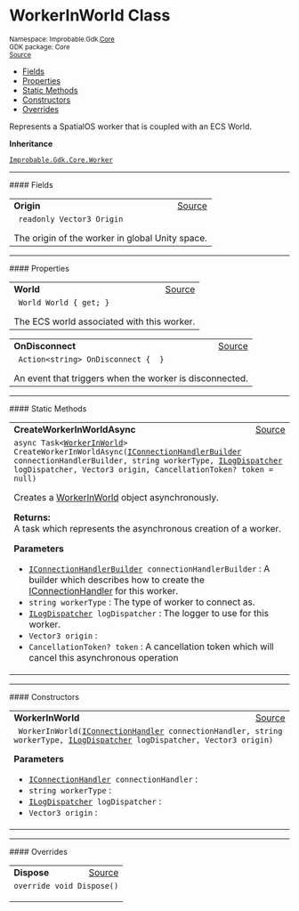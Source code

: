 
# WorkerInWorld Class
<sup>
Namespace: Improbable.Gdk.<a href="{{.Site.BaseURL}}/api/core-index">Core</a><br/>
GDK package: Core<br/>
<a href="https://www.github.com/spatialos/gdk-for-unity/blob/88a422dc255ef1d47ee9385f226ca439f31c000b/workers/unity/Packages/io.improbable.gdk.core/Worker/WorkerInWorld.cs/#L16">Source</a>
<style>
a code {
                    padding: 0em 0.25em!important;
}
code {
                    background-color: #ffffff!important;
}
</style>
</sup>
<nav id="pageToc" class="page-toc"><ul><li><a href="#fields">Fields</a>
<li><a href="#properties">Properties</a>
<li><a href="#static-methods">Static Methods</a>
<li><a href="#constructors">Constructors</a>
<li><a href="#overrides">Overrides</a>
</ul></nav>

</p>



<p>Represents a SpatialOS worker that is coupled with an ECS World. </p>



</p>

<b>Inheritance</b>

<code><a href="{{.Site.BaseURL}}/api/core/worker">Improbable.Gdk.Core.Worker</a></code>






</p>
<hr style="width:100%; border-top-color:#d8d8d8" />
#### Fields


</p>




<table width="100%">
    <tr>
        <td style="border-right:none"><a id="origin"></a><b>Origin</b></td>
        <td style="border-left:none; text-align:right"><a href="https://www.github.com/spatialos/gdk-for-unity/blob/88a422dc255ef1d47ee9385f226ca439f31c000b/workers/unity/Packages/io.improbable.gdk.core/Worker/WorkerInWorld.cs/#L21">Source</a></td>
    </tr>
    <tr>
        <td colspan="2">
<code> readonly Vector3 Origin</code></p>
The origin of the worker in global Unity space.

</td>
    </tr>
</table>





</p>
<hr style="width:100%; border-top-color:#d8d8d8" />
#### Properties


</p>




<table width="100%">
    <tr>
        <td style="border-right:none"><a id="world"></a><b>World</b></td>
        <td style="border-left:none; text-align:right"><a href="https://www.github.com/spatialos/gdk-for-unity/blob/88a422dc255ef1d47ee9385f226ca439f31c000b/workers/unity/Packages/io.improbable.gdk.core/Worker/WorkerInWorld.cs/#L26">Source</a></td>
    </tr>
    <tr>
        <td colspan="2">
<code> World World { get; }</code></p>
The ECS world associated with this worker.


</td>
    </tr>
</table>


<table width="100%">
    <tr>
        <td style="border-right:none"><a id="ondisconnect"></a><b>OnDisconnect</b></td>
        <td style="border-left:none; text-align:right"><a href="https://www.github.com/spatialos/gdk-for-unity/blob/88a422dc255ef1d47ee9385f226ca439f31c000b/workers/unity/Packages/io.improbable.gdk.core/Worker/WorkerInWorld.cs/#L31">Source</a></td>
    </tr>
    <tr>
        <td colspan="2">
<code> Action&lt;string&gt; OnDisconnect {  }</code></p>
An event that triggers when the worker is disconnected.


</td>
    </tr>
</table>




</p>
<hr style="width:100%; border-top-color:#d8d8d8" />
#### Static Methods


</p>




<table width="100%">
    <tr>
        <td style="border-right:none"><a id="createworkerinworldasync-iconnectionhandlerbuilder-string-ilogdispatcher-vector3-cancellationtoken"></a><b>CreateWorkerInWorldAsync</b></td>
        <td style="border-left:none; text-align:right"><a href="https://www.github.com/spatialos/gdk-for-unity/blob/88a422dc255ef1d47ee9385f226ca439f31c000b/workers/unity/Packages/io.improbable.gdk.core/Worker/WorkerInWorld.cs/#L63">Source</a></td>
    </tr>
    <tr>
        <td colspan="2">
<code>async Task&lt;<a href="{{.Site.BaseURL}}/api/core/worker-in-world">WorkerInWorld</a>&gt; CreateWorkerInWorldAsync(<a href="{{.Site.BaseURL}}/api/core/i-connection-handler-builder">IConnectionHandlerBuilder</a> connectionHandlerBuilder, string workerType, <a href="{{.Site.BaseURL}}/api/core/i-log-dispatcher">ILogDispatcher</a> logDispatcher, Vector3 origin, CancellationToken? token = null)</code></p>
Creates a <a href="{{.Site.BaseURL}}/api/core/worker-in-world">WorkerInWorld</a> object asynchronously.
</p><b>Returns:</b></br>A task which represents the asynchronous creation of a worker.

</p>

<b>Parameters</b>

<ul>
<li><code><a href="{{.Site.BaseURL}}/api/core/i-connection-handler-builder">IConnectionHandlerBuilder</a> connectionHandlerBuilder</code> : A builder which describes how to create the <a href="{{.Site.BaseURL}}/api/core/i-connection-handler">IConnectionHandler</a> for this worker. </li>
<li><code>string workerType</code> : The type of worker to connect as.</li>
<li><code><a href="{{.Site.BaseURL}}/api/core/i-log-dispatcher">ILogDispatcher</a> logDispatcher</code> : The logger to use for this worker.</li>
<li><code>Vector3 origin</code> : </li>
<li><code>CancellationToken? token</code> : A cancellation token which will cancel this asynchronous operation</li>
</ul>





</td>
    </tr>
</table>




</p>
<hr style="width:100%; border-top-color:#d8d8d8" />
#### Constructors


</p>




<table width="100%">
    <tr>
        <td style="border-right:none"><a id="workerinworld-iconnectionhandler-string-ilogdispatcher-vector3"></a><b>WorkerInWorld</b></td>
        <td style="border-left:none; text-align:right"><a href="https://www.github.com/spatialos/gdk-for-unity/blob/88a422dc255ef1d47ee9385f226ca439f31c000b/workers/unity/Packages/io.improbable.gdk.core/Worker/WorkerInWorld.cs/#L40">Source</a></td>
    </tr>
    <tr>
        <td colspan="2">
<code> WorkerInWorld(<a href="{{.Site.BaseURL}}/api/core/i-connection-handler">IConnectionHandler</a> connectionHandler, string workerType, <a href="{{.Site.BaseURL}}/api/core/i-log-dispatcher">ILogDispatcher</a> logDispatcher, Vector3 origin)</code></p>



</p>

<b>Parameters</b>

<ul>
<li><code><a href="{{.Site.BaseURL}}/api/core/i-connection-handler">IConnectionHandler</a> connectionHandler</code> : </li>
<li><code>string workerType</code> : </li>
<li><code><a href="{{.Site.BaseURL}}/api/core/i-log-dispatcher">ILogDispatcher</a> logDispatcher</code> : </li>
<li><code>Vector3 origin</code> : </li>
</ul>





</td>
    </tr>
</table>





</p>
<hr style="width:100%; border-top-color:#d8d8d8" />
#### Overrides


</p>




<table width="100%">
    <tr>
        <td style="border-right:none"><a id="dispose"></a><b>Dispose</b></td>
        <td style="border-left:none; text-align:right"><a href="https://www.github.com/spatialos/gdk-for-unity/blob/88a422dc255ef1d47ee9385f226ca439f31c000b/workers/unity/Packages/io.improbable.gdk.core/Worker/WorkerInWorld.cs/#L96">Source</a></td>
    </tr>
    <tr>
        <td colspan="2">
<code>override void Dispose()</code></p>






</td>
    </tr>
</table>




